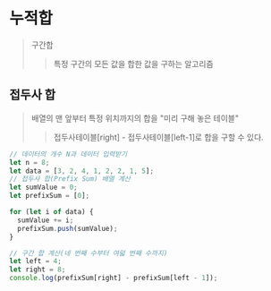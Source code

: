 # 누적합

> 구간합
>
> > 특정 구간의 모든 값을 합한 값을 구하는 알고리즘

## 접두사 합

> 배열의 맨 앞부터 특정 위치까지의 합을 "미리 구해 놓은 테이블"
>
> > 접두사테이블[right] - 접두사테이블[left-1]로 합을 구할 수 있다.

```js
// 데이터의 개수 N과 데이터 입력받기
let n = 8;
let data = [3, 2, 4, 1, 2, 2, 1, 5];
// 접두사 합(Prefix Sum) 배열 계산
let sumValue = 0;
let prefixSum = [0];

for (let i of data) {
  sumValue += i;
  prefixSum.push(sumValue);
}

// 구간 합 계산(네 번째 수부터 여덟 번째 수까지)
let left = 4;
let right = 8;
console.log(prefixSum[right] - prefixSum[left - 1]);
```
